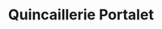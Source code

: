 ---
title: "Quincaillerie Portalet"
url: /pau/quincaillerie-portalet/
shop: matériel informatique
---